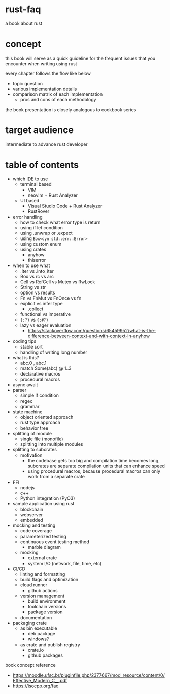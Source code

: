 # rust-faq
a book about rust

# concept
this book will serve as a quick guideline for the frequent issues that you encounter when writing using rust

every chapter follows the flow like below
- topic question
- various implementation details
- comparison matrix of each implementation
    - pros and cons of each methodology

 the book presentation is closely analogous to cookbook series

# target audience
intermediate to advance rust developer

# table of contents

- which IDE to use
    - terminal based
        - VIM
        - neovim + Rust Analyzer
    - UI based
        - Visual Studio Code + Rust Analyzer
        - RustRover
- error handling
    - how to check what error type is return
    - using if let condition
    - using .unwrap or .expect
    - using `Box<dyn std::err::Error>`
    - using custom enum
    - using crates
        - anyhow
        - thiserror
- when to use what
    - .iter vs .into_iter
    - Box vs rc vs arc
    - Cell vs RefCell vs Mutex vs RwLock
    - String vs str
    - option vs results
    - Fn vs FnMut vs FnOnce vs fn
    - explicit vs infer type
        - .collect
    - functional vs imperative
    - `{:?}` vs `{:#?}`
    - lazy vs eager evaluation
        - https://stackoverflow.com/questions/65459952/what-is-the-difference-between-context-and-with-context-in-anyhow
- coding tips
    - stable sort
    - handling of writing long number
- what is this?
    - abc.0 , abc.1
    - match Some(abc) @ 1..3
    - declarative macros
    - procedural macros
- async await
- parser
    - simple if condition
    - regex
    - grammar
- state machine
    - object oriented approach
    - rust type approach
    - behavior tree
- splitting of module
    - single file (monofile)
    - splitting into multiple modules
- splitting to subcrates
    - motivation
        - the codebase gets too big and compilation time becomes long, subcrates are separate compilation units that can enhance speed
        - using procedural macros, because procedural macros can only work from a separate crate
- FFI
    - nodejs
    - c++
    - Python integration (PyO3)
- sample application using rust
    - blockchain
    - webserver
    - embedded
- mocking and testing
    - code coverage
    - parameterized testing
    - continuous event testing method
        - marble diagram
    - mocking
        - external crate
        - system I/O (network, file, time, etc)
- CI/CD
    - linting and formatting
    - build flags and optimization
    - cloud runner
        - github actions
    - version management
        - build environment
        - toolchain versions
        - package version
    - documentation
- packaging crate
   - as bin executable
       - deb package
       - windows?
   - as crate and publish registry
        - crate.io
        - github packages


book concept reference
- https://moodle.ufsc.br/pluginfile.php/2377667/mod_resource/content/0/Effective_Modern_C__.pdf
- https://isocpp.org/faq
